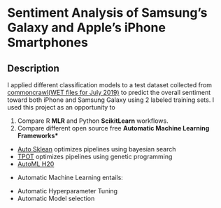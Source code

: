 # Sentiment Analysis of Samsung’s Galaxy and Apple’s iPhone Smartphones

## Description

I applied different classification models to a test dataset collected from [commoncrawl(WET files for July 2019)](http://commoncrawl.org/the-data/get-started/#WET-Format) to predict the overall sentiment toward both iPhone and Samsung Galaxy using 2 labeled training sets. I used this project as an opportunity to
1.	Compare R __MLR__ and Python __ScikitLearn__ workflows.
2.	Compare different open source free __Automatic Machine Learning Frameworks*__
  -	[Auto Sklean](https://github.com/automl/auto-sklearn) optimizes pipelines using bayesian search
  -	[TPOT](https://github.com/EpistasisLab/tpot) optimizes pipelines using genetic programming
  -	[AutoML H20](http://docs.h2o.ai/h2o/latest-stable/h2o-docs/automl.html) 






















  * Automatic Machine Learning entails:  
- Automatic Hyperparameter Tuning  
- Automatic Model selection  




